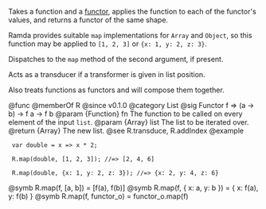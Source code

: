 Takes a function and
a [functor](https://github.com/fantasyland/fantasy-land#functor),
applies the function to each of the functor's values, and returns
a functor of the same shape.

Ramda provides suitable `map` implementations for `Array` and `Object`,
so this function may be applied to `[1, 2, 3]` or `{x: 1, y: 2, z: 3}`.

Dispatches to the `map` method of the second argument, if present.

Acts as a transducer if a transformer is given in list position.

Also treats functions as functors and will compose them together.

@func
@memberOf R
@since v0.1.0
@category List
@sig Functor f => (a -> b) -> f a -> f b
@param {Function} fn The function to be called on every element of the input `list`.
@param {Array} list The list to be iterated over.
@return {Array} The new list.
@see R.transduce, R.addIndex
@example

     var double = x => x * 2;

     R.map(double, [1, 2, 3]); //=> [2, 4, 6]

     R.map(double, {x: 1, y: 2, z: 3}); //=> {x: 2, y: 4, z: 6}
@symb R.map(f, [a, b]) = [f(a), f(b)]
@symb R.map(f, { x: a, y: b }) = { x: f(a), y: f(b) }
@symb R.map(f, functor_o) = functor_o.map(f)
